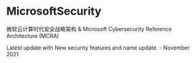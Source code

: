 # MicrosoftSecurity

微软云计算时代安全战略架构  & Microsoft Cybersecurity Reference Architecture (MCRA)

Latest update with New security features and name update. - November 2021
